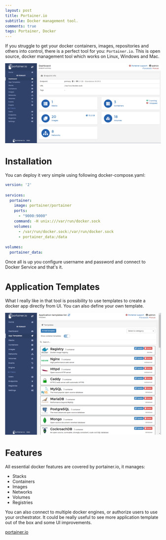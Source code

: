 ```yaml
---
layout: post
title: Portainer.io
subtitle: Docker management tool.
comments: true
tags: Portainer, Docker
---
```


If you struggle to get your docker containers, images, repositories and others into control, there is a perfect tool for you: `Portainer.io`. This is open source, docker management tool which works on Linux, Windows and Mac.

![Portainer](/images/portainer.png)

# Installation

You can deploy it very simple using following docker-compose.yaml:

```yaml
version: '2'

services:
  portainer:
    image: portainer/portainer
    ports:
      - "9000:9000"
    command: -H unix:///var/run/docker.sock
    volumes:
      - /var/run/docker.sock:/var/run/docker.sock
      - portainer_data:/data

volumes:
  portainer_data:
```

Once all is up you configure username and password and connect to Docker Service and that's it.

# Application Templates

What I really like in that tool is possibility to use templates to create a docker app directly from UI. You can also define your own template.

![Application Templates](/images/portainer-applications.png)

# Features

All essential docker features are covered by portainer.io, it manages:

- Stacks
- Containers
- Images
- Networks
- Volumes
- Registries

You can also connect to multiple docker engines, or authorize users to use your orchestrator. It could be really useful to see more application template out of the box and some UI improvements.

[portainer.io](https://portainer.io/)